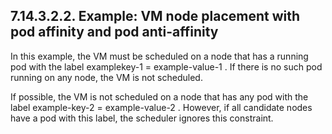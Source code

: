 ## 7.14.3.2.2. Example: VM node placement with pod affinity and pod anti-affinity

In this example, the VM must be scheduled on a node that has a running pod with the label examplekey-1 = example-value-1 . If there is no such pod running on any node, the VM is not scheduled.

If possible, the VM is not scheduled on a node that has any pod with the label example-key-2 = example-value-2 . However, if all candidate nodes have a pod with this label, the scheduler ignores this constraint.

